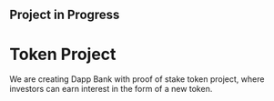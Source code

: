 ## Project in Progress
# Token Project 

We are creating Dapp Bank with proof of stake token project, where investors can earn interest in the form of a new token.  
